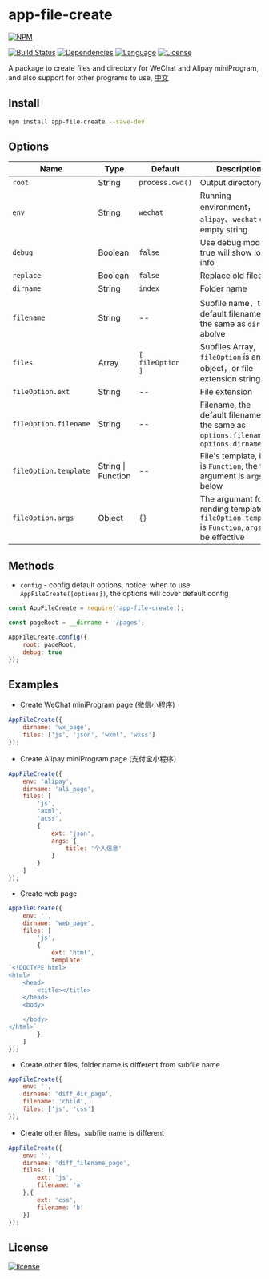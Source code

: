 # app-file-create
[![NPM][img-npm]][url-npm]

[![Build Status][img-travis]][url-travis]
[![Dependencies][img-david]][url-david]
[![Language][img-javascript]][url-github]
[![License][img-mit]][url-mit]

A package to create files and directory for WeChat and Alipay miniProgram, and also support for other programs to use, [中文](./README.md)


## Install

```bash
npm install app-file-create --save-dev
```


## Options

Name | Type | Default | Description
--- | --- | --- | ---
`root`                 | String | `process.cwd()` | Output directory
`env`                  | String | `wechat` | Running environment，`alipay`、`wechat` or empty string
`debug`                | Boolean | `false` | Use debug mode, if true will show log info
`replace`              | Boolean | `false` | Replace old files
`dirname`              | String | `index` | Folder name
`filename`             | String | -- | Subfile name，the default filename is the same as `dirname` abolve
`files`                | Array | `[` <br>`fileOption`<br>`]` | Subfiles Array, `fileOption` is an object，or file extension string
`fileOption.ext`      | String | -- | File extension
`fileOption.filename` | String | -- | Filename, the default filename is the same as `options.filename`, or `options.dirname`
`fileOption.template` | String \| Function | -- | File's template, if it is `Function`, the first argument is `args` below
`fileOption.args`     | Object | `{}` | The argumant for rending template, if `fileOption.template` is `Function`, `args` will be effective


## Methods

- `config` - config default options, notice: when to use `AppFileCreate([options])`, the options will cover default config

```javascript
const AppFileCreate = require('app-file-create');

const pageRoot = __dirname + '/pages';

AppFileCreate.config({
    root: pageRoot,
    debug: true
});
```


## Examples

- Create WeChat miniProgram page (微信小程序)
```javascript
AppFileCreate({
    dirname: 'wx_page',
    files: ['js', 'json', 'wxml', 'wxss']
});
```

- Create Alipay miniProgram page (支付宝小程序)
```javascript
AppFileCreate({
    env: 'alipay',
    dirname: 'ali_page',
    files: [
        'js',
        'axml',
        'acss',
        {
            ext: 'json',
            args: {
                title: '个人信息'
            }
        }
    ]
});
```

- Create web page
```javascript
AppFileCreate({
    env: '',
    dirname: 'web_page',
    files: [
        'js',
        {
            ext: 'html',
            template: 
`<!DOCTYPE html>
<html>
    <head>
        <title></title>
    </head>
    <body>

    </body>
</html>`
        }
    ]
});
```

- Create other files, folder name is different from subfile name
```javascript
AppFileCreate({
    env: '',
    dirname: 'diff_dir_page',
    filename: 'child',
    files: ['js', 'css']
});
```

- Create other files，subfile name is different
```javascript
AppFileCreate({
    env: '',
    dirname: 'diff_filename_page',
    files: [{
        ext: 'js',
        filename: 'a'
    },{
        ext: 'css',
        filename: 'b'
    }]
});
```


## License

[![license][img-mit]][url-mit]


[url-github]: https://github.com/ChanceYu/app-file-create
[url-npm]: https://www.npmjs.com/package/app-file-create
[url-travis]: https://travis-ci.org/ChanceYu/app-file-create
[url-david]: https://david-dm.org/ChanceYu/app-file-create
[url-mit]: https://opensource.org/licenses/mit-license.php

[img-npm]: https://nodei.co/npm/app-file-create.png?compact=true
[img-travis]: https://travis-ci.org/ChanceYu/app-file-create.svg?branch=master
[img-david]: https://david-dm.org/ChanceYu/app-file-create/status.svg
[img-javascript]: https://img.shields.io/badge/language-JavaScript-brightgreen.svg
[img-mit]: https://img.shields.io/badge/license-MIT-blue.svg